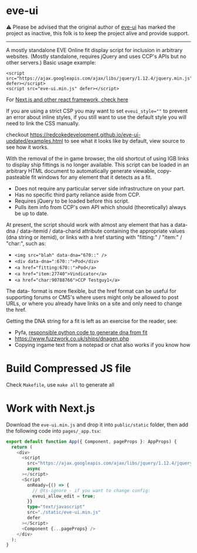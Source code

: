 # eve-ui

⚠️ Please be advised that the original author of [eve-ui](https://github.com/quiescens/eve-ui) has marked the project as inactive, this folk is to keep the project alive and provide support.

----


A mostly standalone EVE Online fit display script for inclusion in arbitrary websites.
(Mostly standalone, requires jQuery and uses CCP's APIs but no other servers.)
Basic usage example:
```
<script src="https://ajax.googleapis.com/ajax/libs/jquery/1.12.4/jquery.min.js" defer></script>
<script src="eve-ui.min.js" defer></script>
```
For [Next.js and other react framework, check here](#work-with-nextjs)

If you are using a strict CSP you may want to set `eveui_style=""` to prevent an error about inline styles, if you still want to use the default style you will need to link the CSS manually.

checkout https://redcokedevelopment.github.io/eve-ui-updated/examples.html to see what it looks like by default, view source to see how it works.

With the removal of the in game browser, the old shortcut of using IGB links to display ship fittings is no longer available. 
This script can be loaded in an arbitrary HTML document to automatically generate viewable, copy-pasteable fit windows for any element that it detects as a fit.

* Does not require any particular server side infrastructure on your part.
* Has no specific third party reliance aside from CCP.
* Requires jQuery to be loaded before this script.
* Pulls item info from CCP's own API which should (theoretically) always be up to date.

At present, the script should work with almost any element that has a data-dna / data-itemid / data-charid attribute containing the appropriate values (dna string or itemid), or links with a href starting with "fitting:" / "item:" / "char:", such as:
* `<img src="blah" data-dna="670::" />`
* `<div data-dna=":670::">Pod</div>`
* `<a href="fitting:670::">Pod</a>`
* `<a href="item:27740">Vindicator</a>`
* `<a href="char:90788766">CCP Testguy1</a>`

The data- format is more flexible, but the href format can be useful for supporting forums or CMS's where users might only be allowed to post URLs, or where you already have links on a site and only need to change the href.

Getting the DNA string for a fit is left as an exercise for the reader, see:
* Pyfa, [responsible python code to generate dna from fit](https://github.com/pyfa-org/Pyfa/blob/fa6be2edfb77b411b3d31b8e4bf77b17f819403a/service/port/dna.py#L160)
* https://www.fuzzwork.co.uk/ships/dnagen.php
* Copying ingame text from a notepad or chat also works if you know how

# Build Compressed JS file

Check `Makefile`, use `make all` to generate all

# Work with Next.js

Download the `eve-ui.min.js` and drop it into `public/static` folder,
then add the following code into `pages/_app.tsx`:

```ts
export default function App({ Component, pageProps }: AppProps) {
  return (
    <div>
      <script
        src="https://ajax.googleapis.com/ajax/libs/jquery/1.12.4/jquery.min.js"
        async
      ></script>
      <Script
        onReady={() => {
          // @ts-ignore - if you want to change config:
          eveui_allow_edit = true;
        }}
        type="text/javascript"
        src="./static/eve-ui.min.js"
        defer
      ></Script>
      <Component {...pageProps} />
    </div>
  );
}
```
